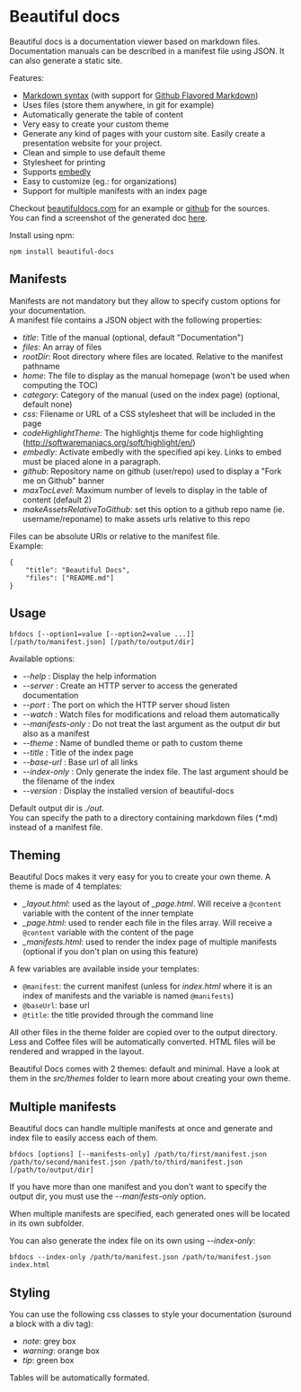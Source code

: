 # Beautiful docs

Beautiful docs is a documentation viewer based on markdown files.  
Documentation manuals can be described in a manifest file using JSON.
It can also generate a static site.

Features:

 - [Markdown syntax](http://daringfireball.net/projects/markdown/syntax) (with support for [Github Flavored Markdown](http://github.github.com/github-flavored-markdown/))
 - Uses files (store them anywhere, in git for example)
 - Automatically generate the table of content
 - Very easy to create your custom theme
 - Generate any kind of pages with your custom site. Easily create a presentation website for your project.
 - Clean and simple to use default theme
 - Stylesheet for printing
 - Supports [embedly](http://embed.ly/)
 - Easy to customize (eg.: for organizations)
 - Support for multiple manifests with an index page

Checkout [beautifuldocs.com](http://beautifuldocs.com) for an example or [github](https://github.com/maximebf/beautiful-docs) for the sources.  
You can find a screenshot of the generated doc [here](https://github.com/maximebf/beautiful-docs/raw/master/docs/screenshot.png).

Install using npm:

    npm install beautiful-docs

## Manifests

Manifests are not mandatory but they allow to specify custom options for your documentation.  
A manifest file contains a JSON object with the following properties:

 - *title*: Title of the manual (optional, default "Documentation")
 - *files*: An array of files
 - *rootDir*: Root directory where files are located. Relative to the manifest pathname
 - *home*: The file to display as the manual homepage (won't be used when computing the TOC)
 - *category*: Category of the manual (used on the index page) (optional, default none)
 - *css*: Filename or URL of a CSS stylesheet that will be included in the page
 - *codeHighlightTheme*: The highlightjs theme for code highlighting (http://softwaremaniacs.org/soft/highlight/en/)
 - *embedly*: Activate embedly with the specified api key. Links to embed must be placed alone in a paragraph.
 - *github*: Repository name on github (user/repo) used to display a "Fork me on Github" banner
 - *maxTocLevel*: Maximum number of levels to display in the table of content (default 2)
 - *makeAssetsRelativeToGithub*: set this option to a github repo name (ie. username/reponame) to make assets urls relative to this repo

Files can be absolute URIs or relative to the manifest file.  
Example:

    {
        "title": "Beautiful Docs",
        "files": ["README.md"]
    }

## Usage

    bfdocs [--option1=value [--option2=value ...]] [/path/to/manifest.json] [/path/to/output/dir]

Available options:

 - *--help* : Display the help information
 - *--server* : Create an HTTP server to access the generated documentation
 - *--port* : The port on which the HTTP server shoud listen
 - *--watch* : Watch files for modifications and reload them automatically
 - *--manifests-only* : Do not treat the last argument as the output dir but also as a manifest
 - *--theme* : Name of bundled theme or path to custom theme
 - *--title* : Title of the index page
 - *--base-url* : Base url of all links
 - *--index-only* : Only generate the index file. The last argument should be the filename of the index
 - *--version* : Display the installed version of beautiful-docs

Default output dir is *./out*.  
You can specify the path to a directory containing markdown files (\*.md) instead of a manifest file.

## Theming

Beautiful Docs makes it very easy for you to create your own theme.
A theme is made of 4 templates:

 - *\_layout.html*: used as the layout of *\_page.html*. Will receive a `@content` variable with the content of the inner template
 - *\_page.html*: used to render each file in the files array. Will receive a `@content` variable with the content of the page
 - *\_manifests.html*: used to render the index page of multiple manifests (optional if you don't plan on using this feature)

A few variables are available inside your templates:

 - `@manifest`: the current manifest (unless for *index.html* where it is an index of manifests and the variable is named `@manifests`)
 - `@baseUrl`: base url
 - `@title`: the title provided through the command line

All other files in the theme folder are copied over to the output directory.
Less and Coffee files will be automatically converted. HTML files will be rendered and wrapped in the layout.

Beautiful Docs comes with 2 themes: default and minimal. Have a look at them in the 
*src/themes* folder to learn more about creating your own theme.

## Multiple manifests

Beautiful docs can handle multiple manifests at once and generate and index file to
easily access each of them.

    bfdocs [options] [--manifests-only] /path/to/first/manifest.json /path/to/second/manifest.json /path/to/third/manifest.json [/path/to/output/dir]

If you have more than one manifest and you don't want to specify the output dir, you must use the *--manifests-only* option.

When multiple manifests are specified, each generated ones will be located in its own subfolder.

You can also generate the index file on its own using *--index-only*:

    bfdocs --index-only /path/to/manifest.json /path/to/manifest.json index.html

## Styling

You can use the following css classes to style your documentation (suround a block with a div tag):

 - *note*: grey box
 - *warning*: orange box
 - *tip*: green box

Tables will be automatically formated.
